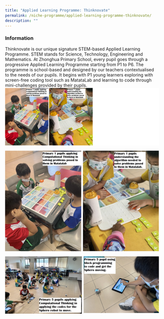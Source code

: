 ```yaml
---
title: "Applied Learning Programme: Thinknovate"
permalink: /niche-programme/applied-learning-programme-thinknovate/
description: ""
---
```

### **Information**
Thinknovate is our unique signature STEM-based Applied Learning Programme. STEM stands for Science, Technology, Engineering and Mathematics. At Zhonghua Primary School, every pupil goes through a progressive Applied Learning Programme starting from P1 to P6. The programme is school-based and designed by our teachers contextualised to the needs of our pupils. It begins with P1 young learners exploring with screen-free coding tool such as MatataLab and learning to code through mini-challenges provided by their pupils.
![](/images/Thinknovate%20Section/thinknovate%20p1.png)

![](/images/ALP1.png)



![](/images/ALP4.png)
